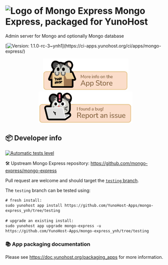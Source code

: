 <!--
N.B.: This README was automatically generated by <https://github.com/YunoHost/apps_tools/blob/main/readme_generator>
It shall NOT be edited by hand.
-->

<h1>
  <img src="https://raw.githubusercontent.com/YunoHost/apps/main/logos/mongo-express.png" width="32px" alt="Logo of Mongo Express">
  Mongo Express, packaged for YunoHost
</h1>

Admin server for Mongo and optionally Mongo database

[![Version: 1.1.0-rc-3~ynh1](https://img.shields.io/badge/Version-1.1.0--rc--3~ynh1-rgba(0,150,0,1)?style=for-the-badge)](https://ci-apps.yunohost.org/ci/apps/mongo-express/)

<div align="center">
<a href="https://apps.yunohost.org/app/mongo-express"><img height="100px" src="https://github.com/YunoHost/yunohost-artwork/raw/refs/heads/main/badges/neopossum-badges/badge_more_info_on_the_appstore.svg"/></a>
<a href="https://github.com/YunoHost-Apps/mongo-express_ynh/issues"><img height="100px" src="https://github.com/YunoHost/yunohost-artwork/raw/refs/heads/main/badges/neopossum-badges/badge_report_an_issue.svg"/></a>
</div>

## 📦 Developer info

[![Automatic tests level](https://apps.yunohost.org/badge/cilevel/mongo-express)](https://ci-apps.yunohost.org/ci/apps/mongo-express/)

🛠️ Upstream Mongo Express repository: <https://github.com/mongo-express/mongo-express>

Pull request are welcome and should target the [`testing` branch](https://github.com/YunoHost-Apps/mongo-express_ynh/tree/testing).

The `testing` branch can be tested using:
```
# fresh install:
sudo yunohost app install https://github.com/YunoHost-Apps/mongo-express_ynh/tree/testing

# upgrade an existing install:
sudo yunohost app upgrade mongo-express -u https://github.com/YunoHost-Apps/mongo-express_ynh/tree/testing
```

### 📚 App packaging documentation

Please see <https://doc.yunohost.org/packaging_apps> for more information.